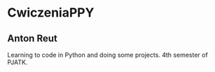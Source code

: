 # CwiczeniaPPY
## Anton Reut
Learning to code in Python and doing some projects. 4th semester of PJATK.
